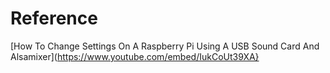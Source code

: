 # Reference

[How To Change Settings On A Raspberry Pi Using A USB Sound Card And Alsamixer](https://www.youtube.com/embed/IukCoUt39XA}
